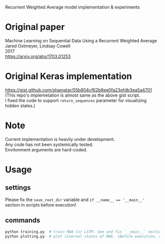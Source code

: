 Recurrent Weighted Average model implementation & experiments

# Original paper
Machine Learning on Sequential Data Using a Recurrent Weighted Average  
Jared Ostmeyer, Lindsay Cowell  
2017  
https://arxiv.org/abs/1703.01253

# Original Keras implementation
https://gist.github.com/shamatar/55b804cf62b8ee0fa23efdb3ea5a4701  
(This repo's implemetation is almost same as the above gist script.  
I fixed the code to support `return_sequences` parameter for visualizing hidden states.)

# Note
Current implementation is heavily under development.  
Any code has not been systemically tested.  
Envitonment arguments are hard-coded.

# Usage
## settings
Please fix the `save_root_dir` variable and `if __name__ == '__main__'` section in scripts before execution!

## commands
```bash
python training.py  # train RWA (or LSTM. See and fix `__main__` section to switch the model)
python plotting.py  # plot internal states of RWA. (Before execution, check your trained model filename and fix the variables in this file!)
```
